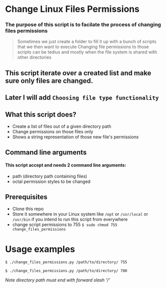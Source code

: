 # Change Linux Files Permissions

### The purpose of this script is to facilate the process of changing files permissions
> Sometimes we just create a folder to fill it up with a bunch of scripts that we then want 
> to execute
> Changing file permissions to those scripts can be tedius and mostly when the file system is shared with other directories

## This script iterate over a created list and make sure only files are changed. 
## Later I will add `Choosing file type functionality` 

## What this script does?
* Create a list of files out of a given directory path
* Change permissions on those files only
* Shows a string representation of those new file's permissions

## Command line arguments
#### This script accept and needs 2 command line arguments:
* path (directory path containing files)
* octal permission styles to be changed

## Prerequisites
* Clone this repo
* Store it somewhere in your Linux system like `/opt` or `/usr/local` or `/usr/bin` if you intend to run this script from everywhere
* change script permissions to 755 `$ sudo chmod 755 change_files_permissions`

# Usage examples
`$ ./change_files_permissions.py /path/to/directory/ 755`

`$ ./change_files_permissions.py /path/to/directory/ 700`
 

*Note directory path must end with forward slash '/'*

